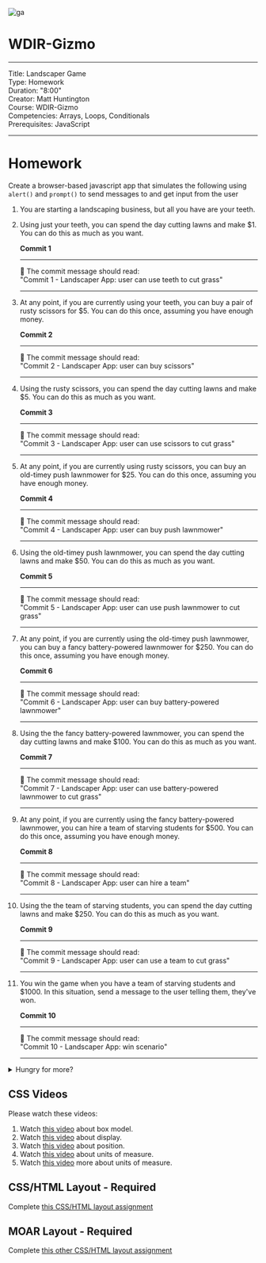 ![ga](http://mobbook.generalassemb.ly/ga_cog.png)

# WDIR-Gizmo

---
Title: Landscaper Game<br>
Type: Homework<br>
Duration: "8:00"<br>
Creator: Matt Huntington<br>
    Course: WDIR-Gizmo<br>
Competencies: Arrays, Loops, Conditionals <br>
Prerequisites: JavaScript <br>

---
# Homework

Create a browser-based javascript app that simulates the following using `alert()` and `prompt()` to send messages to and get input from the user

1. You are starting a landscaping business, but all you have are your teeth.
1. Using just your teeth, you can spend the day cutting lawns and make $1.  You can do this as much as you want.

    **Commit 1** <br>
    <hr>
    &#x1F534; The commit message should read: <br>
    "Commit 1 - Landscaper App: user can use teeth to cut grass"
    <hr>

1. At any point, if you are currently using your teeth, you can buy a pair of rusty scissors for $5.  You can do this once, assuming you have enough money.

    **Commit 2** <br>
    <hr>
    &#x1F534; The commit message should read: <br>
    "Commit 2 - Landscaper App: user can buy scissors"
    <hr>

1. Using the rusty scissors, you can spend the day cutting lawns and make $5.  You can do this as much as you want.

    **Commit 3** <br>
    <hr>
    &#x1F534; The commit message should read: <br>
    "Commit 3 - Landscaper App: user can use scissors to cut grass"
    <hr>

1. At any point, if you are currently using rusty scissors, you can buy an old-timey push lawnmower for $25.  You can do this once, assuming you have enough money.

    **Commit 4** <br>
    <hr>
    &#x1F534; The commit message should read: <br>
    "Commit 4 - Landscaper App: user can buy push lawnmower"
    <hr>

1. Using the old-timey push lawnmower, you can spend the day cutting lawns and make $50.  You can do this as much as you want.

    **Commit 5** <br>
    <hr>
    &#x1F534; The commit message should read: <br>
    "Commit 5 - Landscaper App: user can use push lawnmower to cut grass"
    <hr>

1. At any point, if you are currently using the old-timey push lawnmower, you can buy a fancy battery-powered lawnmower for $250.  You can do this once, assuming you have enough money.

    **Commit 6** <br>
    <hr>
    &#x1F534; The commit message should read: <br>
    "Commit 6 - Landscaper App: user can buy battery-powered lawnmower"
    <hr>

1. Using the the fancy battery-powered lawnmower, you can spend the day cutting lawns and make $100.  You can do this as much as you want.

    **Commit 7** <br>
    <hr>
    &#x1F534; The commit message should read: <br>
    "Commit 7 - Landscaper App: user can use battery-powered lawnmower to cut grass"
    <hr>

1. At any point, if you are currently using the fancy battery-powered lawnmower, you can hire a team of starving students for $500.  You can do this once, assuming you have enough money.

    **Commit 8** <br>
    <hr>
    &#x1F534; The commit message should read: <br>
    "Commit 8 - Landscaper App: user can hire a team"
    <hr>

1. Using the the team of starving students, you can spend the day cutting lawns and make $250.  You can do this as much as you want.

    **Commit 9** <br>
    <hr>
    &#x1F534; The commit message should read: <br>
    "Commit 9 - Landscaper App: user can use a team to cut grass"
    <hr>

1. You win the game when you have a team of starving students and $1000.  In this situation, send a message to the user telling them, they've won.

    **Commit 10** <br>
    <hr>
    &#x1F534; The commit message should read: <br>
    "Commit 10 - Landscaper App: win scenario"
    <hr>

<details><summary>Hungry for more?</summary>

1. Add the ability to reset the game at any point so that you can play again
1. Make it so that a user can have multiple tools, and money earned each day is increased appropriately (e.g. 2 scissors, and an old-timey push lawnmower means you earn $60/day )
1. Once you've implemented multiple tools, make it so you can sell tools for half price

</details>


## CSS Videos

Please watch these videos:

1. Watch [this video](https://www.youtube.com/watch?v=HNgdhp1_kEE&index=6&list=PLdnONIhPScST0Vy4LrIZiYKpFNoxgyH7J) about box model.
1. Watch [this video](https://www.youtube.com/watch?v=qjSe_K3agYc&index=7&list=PLdnONIhPScST0Vy4LrIZiYKpFNoxgyH7J) about display.
1. Watch [this video](https://www.youtube.com/watch?v=zH8kjJdvmOs&index=8&list=PLdnONIhPScST0Vy4LrIZiYKpFNoxgyH7J) about position.
1. Watch [this video](https://www.youtube.com/watch?v=5axuSSBIMuQ&index=9&list=PLdnONIhPScST0Vy4LrIZiYKpFNoxgyH7J) about units of measure.
1. Watch [this video](https://www.youtube.com/watch?v=ZfxNpQm6m2g&index=10&list=PLdnONIhPScST0Vy4LrIZiYKpFNoxgyH7J) more about units of measure.

## CSS/HTML Layout - Required

Complete [this CSS/HTML layout assignment](CSS_ECardly)

## MOAR Layout - Required

Complete [this other CSS/HTML layout assignment](oscar)
